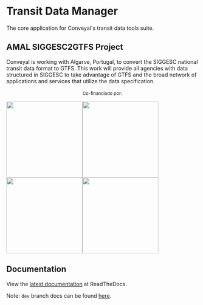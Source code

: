 # Transit Data Manager

The core application for Conveyal's transit data tools suite.

## AMAL SIGGESC2GTFS Project

Conveyal is working with Algarve, Portugal, to convert the SIGGESC national transit data format to GTFS. This work will provide all agencies with data structured in SIGGESC to take advantage of GTFS and the broad network of applications and services that utilize the data specification.

&nbsp;&nbsp;&nbsp;&nbsp;&nbsp;&nbsp;&nbsp;&nbsp;&nbsp;&nbsp;&nbsp;&nbsp;&nbsp;&nbsp;&nbsp;&nbsp;&nbsp;&nbsp;&nbsp;&nbsp;&nbsp;&nbsp;&nbsp;&nbsp;&nbsp;&nbsp;&nbsp;&nbsp;&nbsp;&nbsp;&nbsp;&nbsp;&nbsp;&nbsp;&nbsp;&nbsp;&nbsp;&nbsp;&nbsp;&nbsp;&nbsp;&nbsp;&nbsp;&nbsp;&nbsp;&nbsp;&nbsp;&nbsp;&nbsp;&nbsp;&nbsp;<small>Co-financiado por:</small>

<img src="https://vamus.pt/wp-content/uploads/2016/07/AMAL-2016-07-20.png" width="200" /><img src="https://vamus.pt/wp-content/uploads/2016/07/Algarve-2016-07-20.png" width="200" /><img src="https://vamus.pt/wp-content/uploads/2016/07/PT2020-2016-07-20.png" width="200" /><img src="https://vamus.pt/wp-content/uploads/2016/07/UE-2016-07-20.png" width="200" />

## Documentation

View the [latest documentation](http://conveyal-data-tools.readthedocs.org/en/latest/) at ReadTheDocs.

Note: `dev` branch docs can be found [here](http://conveyal-data-tools.readthedocs.org/en/dev/).
